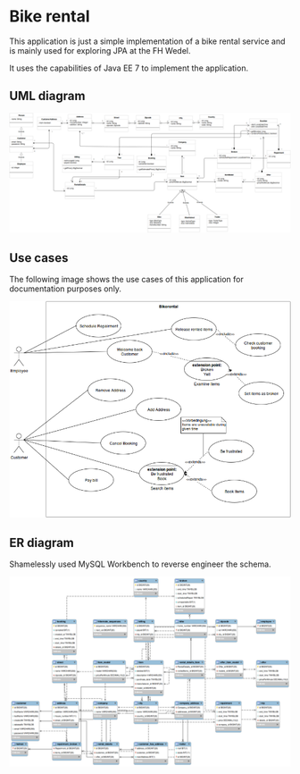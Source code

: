 # Bike rental

This application is just a simple implementation of a bike rental service and
is mainly used for exploring JPA at the FH Wedel.

It uses the capabilities of Java EE 7 to implement the application.

## UML diagram

![UML diagram for a bikerental service](https://raw.githubusercontent.com/noobymatze/bikerental/master/bikerental-uml.png)

## Use cases

The following image shows the use cases of this application for documentation 
purposes only.

![Use cases for bikerental](https://raw.githubusercontent.com/noobymatze/bikerental/master/bikerental-use-cases-final.png)

## ER diagram

Shamelessly used MySQL Workbench to reverse engineer the schema.

![Entity relationship diagram](https://raw.githubusercontent.com/noobymatze/bikerental/master/bikerental-er.png)


